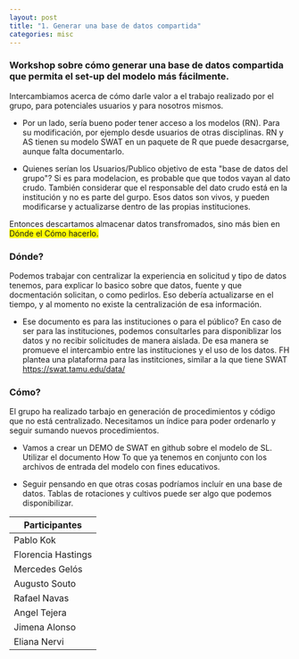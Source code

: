 ```yaml
---
layout: post
title: "1. Generar una base de datos compartida"
categories: misc
---
```


### Workshop sobre cómo generar una base de datos compartida que permita el set-up del modelo más fácilmente. 

Intercambiamos acerca de cómo darle valor a el trabajo realizado por el grupo, para potenciales usuarios y para nosotros mismos.

- Por un lado, sería bueno poder tener acceso a los modelos (RN). Para su modificación, por ejemplo desde usuarios de otras disciplinas. RN y AS tienen su modelo SWAT en un paquete de R que puede desacrgarse, aunque falta documentarlo. 

- Quienes serían los Usuarios/Publico objetivo de esta "base de datos del grupo"?  Si es para modelacion, es probable que que todos vayan al dato crudo. También considerar que el responsable del dato crudo está en la institución y no es parte del gurpo. Esos datos son vivos, y pueden modificarse y actualizarse dentro de las propias instituciones. 

Entonces descartamos almacenar datos transfromados, sino más bien en <span style="background-color: #FFFF00">Dónde el Cómo hacerlo.</span> 



### Dónde?

Podemos trabajar con centralizar la experiencia en solicitud y tipo de datos tenemos, para explicar lo basico sobre que datos, fuente y que docmentación solicitan, o como pedirlos. Eso debería actualizarse en el tiempo, y al momento no existe la centralización de esa información. 

- Ese documento es para las instituciones o para el público? En caso de ser para las instituciones, podemos consultarles para disponiblizar los datos y no recibir solicitudes de manera aislada. De esa manera se promueve el intercambio entre las instituciones y el uso de los datos. FH plantea una plataforma para las institciones, similar a la que tiene SWAT https://swat.tamu.edu/data/



### Cómo?

El grupo ha realizado tarbajo en generación de procedimientos y código que no está centralizado. Necesitamos un índice para poder ordenarlo y seguir sumando nuevos procedimientos. 

- Vamos a crear un DEMO de SWAT en github sobre el modelo de SL. Utilizar el documento How To que ya tenemos en conjunto con los archivos de entrada del modelo con fines educativos. 

- Seguir pensando en que otras cosas podríamos incluír en una base de datos. Tablas de rotaciones y cultivos puede ser algo que podemos disponibilizar.



| Participantes| 
| ----------- | 
| Pablo Kok   | 
| Florencia Hastings |
| Mercedes Gelós |
| Augusto Souto | 
| Rafael Navas | 
| Angel Tejera| 
| Jimena Alonso | 
| Eliana Nervi | 


